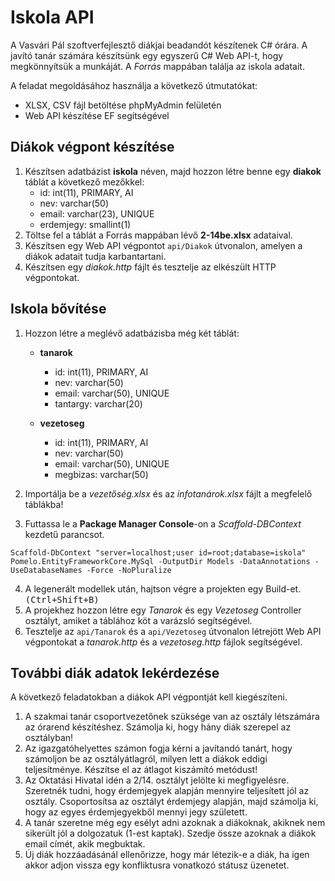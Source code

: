 # Iskola API

A Vasvári Pál szoftverfejlesztő diákjai beadandót készítenek C# órára. A javító tanár számára készítsünk egy egyszerű C# Web API-t, hogy megkönnyítsük a munkáját. A *Forrás* mappában találja az iskola adatait.

A feladat megoldásához használja a következő útmutatókat:
- XLSX, CSV fájl betöltése phpMyAdmin felületén
- Web API készítése EF segítségével

## Diákok végpont készítése

1. Készítsen adatbázist **iskola** néven, majd hozzon létre benne egy **diakok** táblát a következő mezőkkel:
    - id: int(11), PRIMARY, AI
    - nev: varchar(50)
    - email: varchar(23), UNIQUE
    - erdemjegy: smallint(1)
2. Töltse fel a táblát a Forrás mappában lévő **2-14be.xlsx** adataival.
3. Készítsen egy Web API végpontot `api/Diakok` útvonalon, amelyen a diákok adatait tudja karbantartani.
4. Készítsen egy *diakok.http* fájlt és tesztelje az elkészült HTTP végpontokat.

## Iskola bővítése

1. Hozzon létre a meglévő adatbázisba még két táblát:
    - **tanarok**
        - id: int(11), PRIMARY, AI
        - nev: varchar(50)
        - email: varchar(50), UNIQUE
        - tantargy: varchar(20)

    - **vezetoseg**
        - id: int(11), PRIMARY, AI
        - nev: varchar(50)
        - email: varchar(50), UNIQUE
        - megbizas: varchar(50)

2. Importálja be a *vezetőség.xlsx* és az *infotanárok.xlsx* fájlt a megfelelő táblákba!
3. Futtassa le a **Package Manager Console**-on a *Scaffold-DBContext* kezdetű parancsot.

```
Scaffold-DbContext "server=localhost;user id=root;database=iskola" Pomelo.EntityFrameworkCore.MySql -OutputDir Models -DataAnnotations -UseDatabaseNames -Force -NoPluralize 
```
4. A legenerált modellek után, hajtson végre a projekten egy Build-et. <kbd>(Ctrl+Shift+B)</kbd>
5. A projekhez hozzon létre egy *Tanarok* és egy *Vezetoseg* Controller osztályt, amiket a táblához köt a varázsló segítségével.
6. Tesztelje az `api/Tanarok` és a `api/Vezetoseg` útvonalon létrejött Web API végpontokat a *tanarok.http* és a *vezetoseg.http* fájlok segítségével.


## További diák adatok lekérdezése
A következő feladatokban a diákok API végpontját kell kiegészíteni.

1. A szakmai tanár csoportvezetőnek szüksége van az osztály létszámára az órarend készítéshez.
Számolja ki, hogy hány diák szerepel az osztályban!
2. Az igazgatóhelyettes számon fogja kérni a javítandó tanárt, hogy számoljon be az osztályátlagról, milyen lett a diákok eddigi teljesítménye.
Készítse el az átlagot kiszámító metódust!
3. Az Oktatási Hivatal idén a 2/14. osztályt jelölte ki megfigyelésre. Szeretnék tudni, hogy érdemjegyek alapján mennyire teljesített jól az osztály.
Csoportosítsa az osztályt érdemjegy alapján, majd számolja ki, hogy az egyes érdemjegyekből mennyi jegy született.
4. A tanár szeretne még egy esélyt adni azoknak a diákoknak, akiknek nem sikerült jól a dolgozatuk (1-est kaptak). 
Szedje össze azoknak a diákok email címét, akik megbuktak.
5. Új diák hozzáadásánál ellenőrizze, hogy már létezik-e a diák, ha igen akkor adjon vissza egy konfliktusra vonatkozó státusz üzenetet.